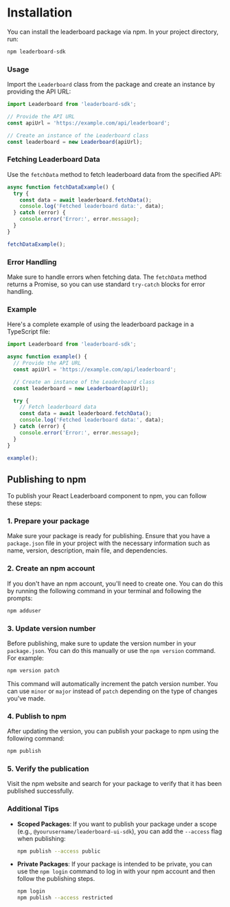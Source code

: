 # Installation

You can install the leaderboard package via npm. In your project directory, run:

```bash
npm leaderboard-sdk
```

### Usage

Import the `Leaderboard` class from the package and create an instance by providing the API URL:

```typescript
import Leaderboard from 'leaderboard-sdk';

// Provide the API URL
const apiUrl = 'https://example.com/api/leaderboard';

// Create an instance of the Leaderboard class
const leaderboard = new Leaderboard(apiUrl);
```

### Fetching Leaderboard Data

Use the `fetchData` method to fetch leaderboard data from the specified API:

```typescript
async function fetchDataExample() {
  try {
    const data = await leaderboard.fetchData();
    console.log('Fetched leaderboard data:', data);
  } catch (error) {
    console.error('Error:', error.message);
  }
}

fetchDataExample();
```

### Error Handling

Make sure to handle errors when fetching data. The `fetchData` method returns a Promise, so you can use standard `try-catch` blocks for error handling.

### Example

Here's a complete example of using the leaderboard package in a TypeScript file:

```typescript
import Leaderboard from 'leaderboard-sdk';

async function example() {
  // Provide the API URL
  const apiUrl = 'https://example.com/api/leaderboard';

  // Create an instance of the Leaderboard class
  const leaderboard = new Leaderboard(apiUrl);

  try {
    // Fetch leaderboard data
    const data = await leaderboard.fetchData();
    console.log('Fetched leaderboard data:', data);
  } catch (error) {
    console.error('Error:', error.message);
  }
}

example();
```


## Publishing to npm

To publish your React Leaderboard component to npm, you can follow these steps:

### 1. Prepare your package

Make sure your package is ready for publishing. Ensure that you have a `package.json` file in your project with the necessary information such as name, version, description, main file, and dependencies.

### 2. Create an npm account

If you don't have an npm account, you'll need to create one. You can do this by running the following command in your terminal and following the prompts:

```bash
npm adduser
```

### 3. Update version number

Before publishing, make sure to update the version number in your `package.json`. You can do this manually or use the `npm version` command. For example:

```bash
npm version patch
```

This command will automatically increment the patch version number. You can use `minor` or `major` instead of `patch` depending on the type of changes you've made.

### 4. Publish to npm

After updating the version, you can publish your package to npm using the following command:

```bash
npm publish
```

### 5. Verify the publication

Visit the npm website and search for your package to verify that it has been published successfully.

### Additional Tips

- **Scoped Packages**: If you want to publish your package under a scope (e.g., `@yourusername/leaderboard-ui-sdk`), you can add the `--access` flag when publishing:

  ```bash
  npm publish --access public
  ```

- **Private Packages**: If your package is intended to be private, you can use the `npm login` command to log in with your npm account and then follow the publishing steps.

  ```bash
  npm login
  npm publish --access restricted
  ```